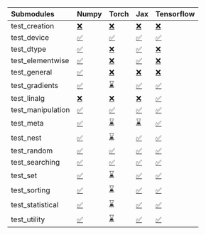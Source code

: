 | Submodules        | Numpy                                                                                                                           | Torch                                                                                                                           | Jax                                                                                                                             | Tensorflow                                                                                                                      |
|:------------------|:--------------------------------------------------------------------------------------------------------------------------------|:--------------------------------------------------------------------------------------------------------------------------------|:--------------------------------------------------------------------------------------------------------------------------------|:--------------------------------------------------------------------------------------------------------------------------------|
| test_creation     | <a href="https://github.com/unifyai/ivy/runs/8066806764?check_suite_focus=true" rel="noopener noreferrer" target="_blank">❌</a> | <a href="https://github.com/unifyai/ivy/runs/8066808906?check_suite_focus=true" rel="noopener noreferrer" target="_blank">❌</a> | <a href="https://github.com/unifyai/ivy/runs/8066811128?check_suite_focus=true" rel="noopener noreferrer" target="_blank">❌</a> | <a href="https://github.com/unifyai/ivy/runs/8066813895?check_suite_focus=true" rel="noopener noreferrer" target="_blank">❌</a> |
| test_device       | <a href="https://github.com/unifyai/ivy/runs/8066806887?check_suite_focus=true" rel="noopener noreferrer" target="_blank">✅</a> | <a href="https://github.com/unifyai/ivy/runs/8066809007?check_suite_focus=true" rel="noopener noreferrer" target="_blank">✅</a> | <a href="https://github.com/unifyai/ivy/runs/8066811287?check_suite_focus=true" rel="noopener noreferrer" target="_blank">✅</a> | <a href="https://github.com/unifyai/ivy/runs/8066814031?check_suite_focus=true" rel="noopener noreferrer" target="_blank">✅</a> |
| test_dtype        | <a href="https://github.com/unifyai/ivy/runs/8066807055?check_suite_focus=true" rel="noopener noreferrer" target="_blank">✅</a> | <a href="https://github.com/unifyai/ivy/runs/8066809131?check_suite_focus=true" rel="noopener noreferrer" target="_blank">❌</a> | <a href="https://github.com/unifyai/ivy/runs/8066811504?check_suite_focus=true" rel="noopener noreferrer" target="_blank">✅</a> | <a href="https://github.com/unifyai/ivy/runs/8066814171?check_suite_focus=true" rel="noopener noreferrer" target="_blank">❌</a> |
| test_elementwise  | <a href="https://github.com/unifyai/ivy/runs/8066807177?check_suite_focus=true" rel="noopener noreferrer" target="_blank">✅</a> | <a href="https://github.com/unifyai/ivy/runs/8066809256?check_suite_focus=true" rel="noopener noreferrer" target="_blank">❌</a> | <a href="https://github.com/unifyai/ivy/runs/8066811647?check_suite_focus=true" rel="noopener noreferrer" target="_blank">✅</a> | <a href="https://github.com/unifyai/ivy/runs/8066814318?check_suite_focus=true" rel="noopener noreferrer" target="_blank">❌</a> |
| test_general      | <a href="https://github.com/unifyai/ivy/runs/8066807309?check_suite_focus=true" rel="noopener noreferrer" target="_blank">✅</a> | <a href="https://github.com/unifyai/ivy/runs/8066809356?check_suite_focus=true" rel="noopener noreferrer" target="_blank">❌</a> | <a href="https://github.com/unifyai/ivy/runs/8066811813?check_suite_focus=true" rel="noopener noreferrer" target="_blank">❌</a> | <a href="https://github.com/unifyai/ivy/runs/8066814452?check_suite_focus=true" rel="noopener noreferrer" target="_blank">❌</a> |
| test_gradients    | <a href="https://github.com/unifyai/ivy/runs/8066807496?check_suite_focus=true" rel="noopener noreferrer" target="_blank">✅</a> | <a href="https://github.com/unifyai/ivy/runs/8066809513?check_suite_focus=true" rel="noopener noreferrer" target="_blank">⌛</a> | <a href="https://github.com/unifyai/ivy/runs/8066812058?check_suite_focus=true" rel="noopener noreferrer" target="_blank">✅</a> | <a href="https://github.com/unifyai/ivy/runs/8066814646?check_suite_focus=true" rel="noopener noreferrer" target="_blank">✅</a> |
| test_linalg       | <a href="https://github.com/unifyai/ivy/runs/8066807637?check_suite_focus=true" rel="noopener noreferrer" target="_blank">❌</a> | <a href="https://github.com/unifyai/ivy/runs/8066809693?check_suite_focus=true" rel="noopener noreferrer" target="_blank">❌</a> | <a href="https://github.com/unifyai/ivy/runs/8066812235?check_suite_focus=true" rel="noopener noreferrer" target="_blank">❌</a> | <a href="https://github.com/unifyai/ivy/runs/8066814795?check_suite_focus=true" rel="noopener noreferrer" target="_blank">✅</a> |
| test_manipulation | <a href="https://github.com/unifyai/ivy/runs/8066807795?check_suite_focus=true" rel="noopener noreferrer" target="_blank">✅</a> | <a href="https://github.com/unifyai/ivy/runs/8066809824?check_suite_focus=true" rel="noopener noreferrer" target="_blank">✅</a> | <a href="https://github.com/unifyai/ivy/runs/8066812415?check_suite_focus=true" rel="noopener noreferrer" target="_blank">✅</a> | <a href="https://github.com/unifyai/ivy/runs/8066814945?check_suite_focus=true" rel="noopener noreferrer" target="_blank">✅</a> |
| test_meta         | <a href="https://github.com/unifyai/ivy/runs/8066807946?check_suite_focus=true" rel="noopener noreferrer" target="_blank">✅</a> | <a href="https://github.com/unifyai/ivy/runs/8066809912?check_suite_focus=true" rel="noopener noreferrer" target="_blank">⌛</a> | <a href="https://github.com/unifyai/ivy/runs/8066812597?check_suite_focus=true" rel="noopener noreferrer" target="_blank">⌛</a> | <a href="https://github.com/unifyai/ivy/runs/8066815109?check_suite_focus=true" rel="noopener noreferrer" target="_blank">✅</a> |
| test_nest         | <a href="https://github.com/unifyai/ivy/runs/8066808076?check_suite_focus=true" rel="noopener noreferrer" target="_blank">✅</a> | <a href="https://github.com/unifyai/ivy/runs/8066810042?check_suite_focus=true" rel="noopener noreferrer" target="_blank">⌛</a> | <a href="https://github.com/unifyai/ivy/runs/8066812771?check_suite_focus=true" rel="noopener noreferrer" target="_blank">✅</a> | <a href="https://github.com/unifyai/ivy/runs/8066815269?check_suite_focus=true" rel="noopener noreferrer" target="_blank">✅</a> |
| test_random       | <a href="https://github.com/unifyai/ivy/runs/8066808196?check_suite_focus=true" rel="noopener noreferrer" target="_blank">✅</a> | <a href="https://github.com/unifyai/ivy/runs/8066810171?check_suite_focus=true" rel="noopener noreferrer" target="_blank">✅</a> | <a href="https://github.com/unifyai/ivy/runs/8066812931?check_suite_focus=true" rel="noopener noreferrer" target="_blank">✅</a> | <a href="https://github.com/unifyai/ivy/runs/8066815433?check_suite_focus=true" rel="noopener noreferrer" target="_blank">✅</a> |
| test_searching    | <a href="https://github.com/unifyai/ivy/runs/8066808295?check_suite_focus=true" rel="noopener noreferrer" target="_blank">✅</a> | <a href="https://github.com/unifyai/ivy/runs/8066810280?check_suite_focus=true" rel="noopener noreferrer" target="_blank">✅</a> | <a href="https://github.com/unifyai/ivy/runs/8066813106?check_suite_focus=true" rel="noopener noreferrer" target="_blank">✅</a> | <a href="https://github.com/unifyai/ivy/runs/8066815570?check_suite_focus=true" rel="noopener noreferrer" target="_blank">✅</a> |
| test_set          | <a href="https://github.com/unifyai/ivy/runs/8066808397?check_suite_focus=true" rel="noopener noreferrer" target="_blank">✅</a> | <a href="https://github.com/unifyai/ivy/runs/8066810411?check_suite_focus=true" rel="noopener noreferrer" target="_blank">⌛</a> | <a href="https://github.com/unifyai/ivy/runs/8066813311?check_suite_focus=true" rel="noopener noreferrer" target="_blank">✅</a> | <a href="https://github.com/unifyai/ivy/runs/8066815706?check_suite_focus=true" rel="noopener noreferrer" target="_blank">✅</a> |
| test_sorting      | <a href="https://github.com/unifyai/ivy/runs/8066808521?check_suite_focus=true" rel="noopener noreferrer" target="_blank">✅</a> | <a href="https://github.com/unifyai/ivy/runs/8066810645?check_suite_focus=true" rel="noopener noreferrer" target="_blank">⌛</a> | <a href="https://github.com/unifyai/ivy/runs/8066813476?check_suite_focus=true" rel="noopener noreferrer" target="_blank">✅</a> | <a href="https://github.com/unifyai/ivy/runs/8066815875?check_suite_focus=true" rel="noopener noreferrer" target="_blank">✅</a> |
| test_statistical  | <a href="https://github.com/unifyai/ivy/runs/8066808652?check_suite_focus=true" rel="noopener noreferrer" target="_blank">✅</a> | <a href="https://github.com/unifyai/ivy/runs/8066810844?check_suite_focus=true" rel="noopener noreferrer" target="_blank">⌛</a> | <a href="https://github.com/unifyai/ivy/runs/8066813632?check_suite_focus=true" rel="noopener noreferrer" target="_blank">✅</a> | <a href="https://github.com/unifyai/ivy/runs/8066816043?check_suite_focus=true" rel="noopener noreferrer" target="_blank">✅</a> |
| test_utility      | <a href="https://github.com/unifyai/ivy/runs/8066808795?check_suite_focus=true" rel="noopener noreferrer" target="_blank">✅</a> | <a href="https://github.com/unifyai/ivy/runs/8066810987?check_suite_focus=true" rel="noopener noreferrer" target="_blank">⌛</a> | <a href="https://github.com/unifyai/ivy/runs/8066813754?check_suite_focus=true" rel="noopener noreferrer" target="_blank">✅</a> | <a href="https://github.com/unifyai/ivy/runs/8066816207?check_suite_focus=true" rel="noopener noreferrer" target="_blank">✅</a> |